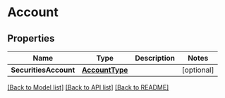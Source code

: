 # Account

## Properties

Name | Type | Description | Notes
------------ | ------------- | ------------- | -------------
**SecuritiesAccount** | [**AccountType**](AccountType.md) |  | [optional] 

[[Back to Model list]](../README.md#documentation-for-models) [[Back to API list]](../README.md#documentation-for-api-endpoints) [[Back to README]](../README.md)


